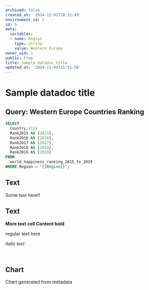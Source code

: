 ```yaml
---
archived: false
created_at: '2024-11-01T18:31:49'
environment_id: 1
id: 5
meta:
  variables:
  - name: Region
    type: string
    value: Western Europe
owner_uid: 1
public: true
title: Sample datadoc title
updated_at: '2024-11-04T15:51:56'
---
```


# Sample datadoc title

<!--
cell_type: query
created_at: '2024-11-01T18:31:49'
id: 31
meta:
  engine: 1
  title: Western Europe Countries Ranking
updated_at: '2024-11-04T15:51:27'
-->
## Query: Western Europe Countries Ranking

```sql
SELECT
  Country,4124
  Rank2015 AS [2015],
  Rank2016 AS [2016],
  Rank2017 AS [2017],
  Rank2018 AS [2018],
  Rank2019 AS [2019]
FROM
  world_happiness_ranking_2015_to_2019
WHERE Region = "{{Region}}";
```


<!--
cell_type: text
created_at: '2024-11-04T15:50:36'
id: 32
meta:
  collapsed: false
updated_at: '2024-11-04T15:50:45'
-->
## Text

<p>Some text here!!</p>


<!--
cell_type: text
created_at: '2024-11-04T15:51:28'
id: 34
meta:
  collapsed: false
updated_at: '2024-11-04T15:51:56'
-->
## Text

<p><strong>More text cell Content bold</strong></p>
<p>regular text here</p>
<p><em>italic text</em></p>
<p><br></p>


<!--
cell_type: chart
created_at: '2024-11-04T15:50:41'
id: 33
meta:
  chart:
    type: line
    x_axis:
      col_idx: 0
      label: ''
    y_axis:
      label: ''
      series: {}
  collapsed: false
  data:
    source_type: cell_above
    transformations:
      format: {}
  title: ''
  visual: {}
updated_at: '2024-11-04T15:50:41'
-->
## Chart

Chart generated from metadata
